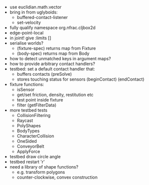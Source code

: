 
* use euclidian.math.vector
* bring in from uglyboids:
  * buffered-contact-listener
  * set-velocity
* fully qualify namespace org.nfrac.cljbox2d
* edge-point-local
* in joint! give :limits []
* serialise worlds?
  * (fixture-spec) returns map from Fixture
  * (body-spec) returns map from Body
* how to detect unmatched keys in argument maps?
* how to provide arbitrary contact handlers?
* testbed: set a default contact handler that:
  * buffers contacts (preSolve)
  * stores touching status for sensors (beginContact) (endContact)
* fixture functions:
  * isSensor
  * get/set friction, density, restitution etc
  * test point inside fixture
  * filter (getFilterData)
* more testbed tests
  * CollisionFiltering
  * Raycast
  * PolyShapes
  * BodyTypes
  * CharacterCollision
  * OneSided
  * ConveyorBelt
  * ApplyForce
* testbed draw circle angle
* testbed restart 'r'
* need a library of shape functions?
  * e.g. transform polygons
  * counter-clockwise, convex construction
